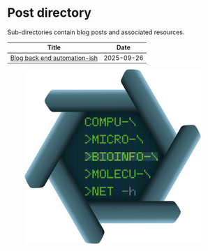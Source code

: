 # Post directory
Sub-directories contain blog posts and associated resources.

|Title|Date|
|---|---|
|[Blog back end automation-ish](2025-09-26_Blog_back_end_automation-ish) | 2025-09-26 |
<!---
|[BBB]() | YYYY-MM-DD |
|[BBB]() | YYYY-MM-DD |
|[BBB]() | YYYY-MM-DD |
|[BBB]() | YYYY-MM-DD |
|[BBB]() | YYYY-MM-DD |
|[BBB]() | YYYY-MM-DD | 
|[BBB]() | YYYY-MM-DD |
-->

<figure>
  <img src="../Resources/logo.png"
    alt="compu-micro-bioinfo-molecu-net logo"
    style="height:400px; width:auto;">
  <figcaption>
    <em></em>
  </figcaption>
</figure>
